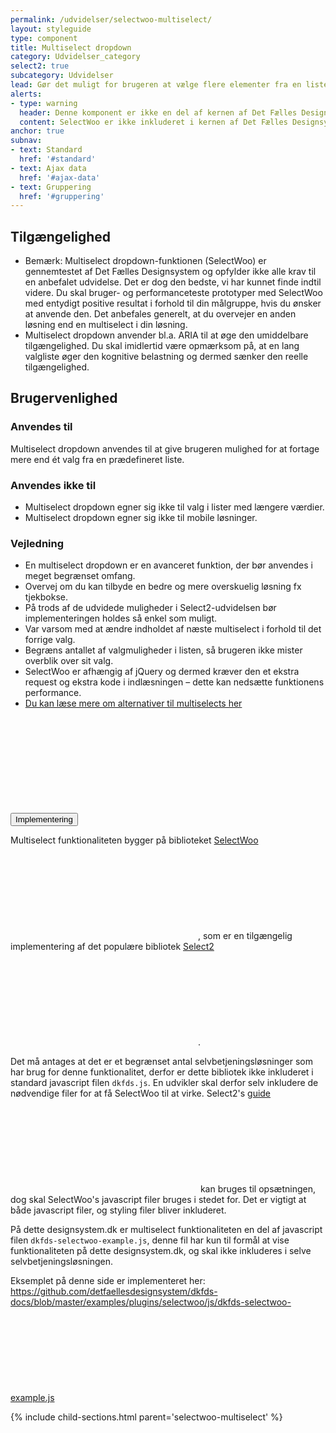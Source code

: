 ```yaml
---
permalink: /udvidelser/selectwoo-multiselect/
layout: styleguide
type: component
title: Multiselect dropdown
category: Udvidelser_category
select2: true
subcategory: Udvidelser
lead: Gør det muligt for brugeren at vælge flere elementer fra en liste.
alerts:
- type: warning
  header: Denne komponent er ikke en del af kernen af Det Fælles Designsystem
  content: SelectWoo er ikke inkluderet i kernen af Det Fælles Designsystem. For at inkludere SelectWoo skal der inkluderes et eksternt bibliotek, se implementeringsafsnittet nedenfor.<br><br>Det Fælles Designsystem har implementeret et tema til SelectWoo, som findes i <a href="https://github.com/detfaellesdesignsystem/dkfds-plugins" class="icon-link">Plugins projektet<svg class="icon-svg" focusable="false" aria-hidden="true" tabindex="-1"><use xlink:href="#open-in-new"></use></svg></a>.
anchor: true
subnav:
- text: Standard
  href: '#standard'
- text: Ajax data
  href: '#ajax-data'
- text: Gruppering
  href: '#gruppering'
---
```

<h2 class="h4">Tilgængelighed</h2>
<ul>
    <li>Bemærk: Multiselect dropdown-funktionen (SelectWoo) er gennemtestet af Det Fælles Designsystem og opfylder ikke alle krav til en anbefalet udvidelse. Det er dog den bedste, vi har kunnet finde indtil videre. Du skal bruger- og performanceteste prototyper med SelectWoo med entydigt positive resultat i forhold til din målgruppe, hvis du ønsker at anvende den. Det anbefales generelt, at du overvejer en anden løsning end en multiselect i din løsning.</li>
    <li>Multiselect dropdown anvender bl.a. ARIA til at øge den umiddelbare tilgængelighed. Du skal imidlertid være opmærksom på, at en lang valgliste øger den kognitive belastning og dermed sænker den reelle tilgængelighed.</li>
</ul>
<h2 class="h4">Brugervenlighed</h2>
<h3 class="h5">Anvendes til</h3>
<p>Multiselect dropdown anvendes til at give brugeren mulighed for at fortage mere end ét valg fra en prædefineret liste.</p>
<h3 class="h5">Anvendes ikke til</h3>
<ul>
    <li>Multiselect dropdown egner sig ikke til valg i lister med længere værdier.</li>
    <li>Multiselect dropdown egner sig ikke til mobile løsninger.</li>
</ul>
<h3 class="h5">Vejledning</h3>                
<ul>
    <li>En multiselect dropdown er en avanceret funktion, der bør anvendes i meget begrænset omfang.</li>
    <li>Overvej om du kan tilbyde en bedre og mere overskuelig løsning fx tjekbokse.</li>
    <li>På trods af de udvidede muligheder i Select2-udvidelsen bør implementeringen holdes så enkel som muligt. </li>
    <li>Var varsom med at ændre indholdet af næste multiselect i forhold til det forrige valg.</li>
    <li>Begræns antallet af valgmuligheder i listen, så brugeren ikke mister overblik over sit valg.</li>
    <li>SelectWoo er afhængig af jQuery og dermed kræver den et ekstra request og ekstra kode i indlæsningen – dette kan nedsætte funktionens performance.</li>
    <li><a href="https://medium.com/@kollinz/dropdown-alternatives-for-better-mobile-forms-53e40d641b53" class="icon-link">Du kan læse mere om alternativer til multiselects her<svg class="icon-svg" focusable="false" aria-hidden="true" tabindex="-1"><use xlink:href="#open-in-new"></use></svg></a></li>
</ul>

<div class="accordion accordion-bordered mt-7">
  <button class="button-unstyled accordion-button" aria-expanded="false" aria-controls="code-documentation">
    Implementering
  </button>
  <div id="code-documentation" class="accordion-content">
   <p>Multiselect funktionaliteten bygger på biblioteket <a href="https://github.com/woocommerce/selectWoo" class="icon-link">SelectWoo<svg class="icon-svg" focusable="false" aria-hidden="true" tabindex="-1"><use xlink:href="#open-in-new"></use></svg></a>, som er en tilgængelig implementering af det populære bibliotek <a href="https://select2.org/" class="icon-link">Select2<svg class="icon-svg" focusable="false" aria-hidden="true" tabindex="-1"><use xlink:href="#open-in-new"></use></svg></a>.</p>
   <p>Det må antages at det er et begrænset antal selvbetjeningsløsninger som har brug for denne funktionalitet, derfor er dette bibliotek ikke inkluderet i standard javascript filen <code>dkfds.js</code>. En udvikler skal derfor selv inkludere de nødvendige filer for at få SelectWoo til at virke. Select2's <a href="https://select2.org/getting-started/installation" class="icon-link">guide<svg class="icon-svg" focusable="false" aria-hidden="true" tabindex="-1"><use xlink:href="#open-in-new"></use></svg></a> kan bruges til opsætningen, dog skal SelectWoo's javascript filer bruges i stedet for. Det er vigtigt at både javascript filer, og styling filer bliver inkluderet.</p>
   <p>På dette designsystem.dk er multiselect funktionaliteten en del af javascript filen <code>dkfds-selectwoo-example.js</code>, denne fil har kun til formål at vise funktionaliteten på dette designsystem.dk, og skal ikke inkluderes i selve selvbetjeningsløsningen.</p>
   <p>Eksemplet på denne side er implementeret her: <a href="https://github.com/detfaellesdesignsystem/dkfds-docs/blob/master/examples/plugins/selectwoo/js/dkfds-selectwoo-example.js" class="icon-link">https://github.com/detfaellesdesignsystem/dkfds-docs/blob/master/examples/plugins/selectwoo/js/dkfds-selectwoo-example.js<svg class="icon-svg" focusable="false" aria-hidden="true" tabindex="-1"><use xlink:href="#open-in-new"></use></svg></a></p>
  </div>
</div>

{% include child-sections.html parent='selectwoo-multiselect' %}
